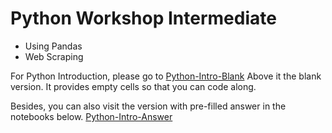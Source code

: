 # Python Workshop Intermediate

- Using Pandas
- Web Scraping

For Python Introduction, please go to
[Python-Intro-Blank](https://github.com/ngsanluk/PythonIntro-Intro)
Above it the blank version. It provides empty cells so that you can code along.

Besides, you can also visit the version with pre-filled answer in the notebooks below.
[Python-Intro-Answer](https://github.com/ngsanluk/PythonIntro-Answer)
